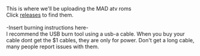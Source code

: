 This is where we'll be uploading the MAD atv roms
<br>
Click [releases](https://github.com/Map-A-Droid/MAD-ATV/releases) to find them.
<br><br>
-Insert burning instructions here-
<br>
I recommend the USB burn tool using a usb-a cable. When you buy your cable dont get the $1 cables, they are only for power. Don't get a long cable, many people report issues with them.
